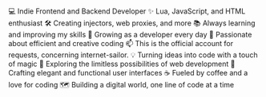 :computer: Indie Frontend and Backend Developer :sparkles: Lua, JavaScript, and HTML enthusiast 
:hammer_and_wrench: Creating injectors, web proxies, and more 
:books: Always learning and improving my skills 
:seedling: Growing as a developer every day :rocket: Passionate about efficient and creative coding 
:mailbox: This is the official account for requests, concerning internet-sailor.
:bulb: Turning ideas into code with a touch of magic 
:telescope: Exploring the limitless possibilities of web development 
:art: Crafting elegant and functional user interfaces 
:coffee: Fueled by coffee and a love for coding 
:world_map: Building a digital world, one line of code at a time
